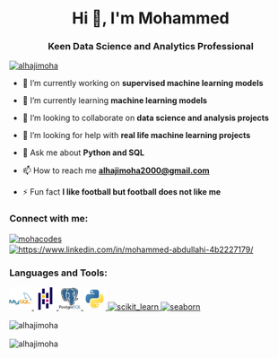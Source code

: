 <h1 align="center">Hi 👋, I'm Mohammed</h1>
<h3 align="center">Keen Data Science and Analytics Professional</h3>

<p align="left"> <a href="https://github.com/ryo-ma/github-profile-trophy"><img src="https://github-profile-trophy.vercel.app/?username=alhajimoha" alt="alhajimoha" /></a> </p>

- 🔭 I’m currently working on **supervised machine learning models**

- 🌱 I’m currently learning **machine learning models**

- 👯 I’m looking to collaborate on **data science and analysis projects**

- 🤝 I’m looking for help with **real life machine learning projects**

- 💬 Ask me about **Python and SQL**

- 📫 How to reach me **alhajimoha2000@gmail.com**

- ⚡ Fun fact **I like football but football does not like me**

<h3 align="left">Connect with me:</h3>
<p align="left">
<a href="https://twitter.com/mohacodes" target="blank"><img align="center" src="https://raw.githubusercontent.com/rahuldkjain/github-profile-readme-generator/master/src/images/icons/Social/twitter.svg" alt="mohacodes" height="30" width="40" /></a>
<a href="https://linkedin.com/in/https://www.linkedin.com/in/mohammed-abdullahi-4b2227179/" target="blank"><img align="center" src="https://raw.githubusercontent.com/rahuldkjain/github-profile-readme-generator/master/src/images/icons/Social/linked-in-alt.svg" alt="https://www.linkedin.com/in/mohammed-abdullahi-4b2227179/" height="30" width="40" /></a>
</p>

<h3 align="left">Languages and Tools:</h3>
<p align="left"> <a href="https://www.mysql.com/" target="_blank" rel="noreferrer"> <img src="https://raw.githubusercontent.com/devicons/devicon/master/icons/mysql/mysql-original-wordmark.svg" alt="mysql" width="40" height="40"/> </a> <a href="https://pandas.pydata.org/" target="_blank" rel="noreferrer"> <img src="https://raw.githubusercontent.com/devicons/devicon/2ae2a900d2f041da66e950e4d48052658d850630/icons/pandas/pandas-original.svg" alt="pandas" width="40" height="40"/> </a> <a href="https://www.postgresql.org" target="_blank" rel="noreferrer"> <img src="https://raw.githubusercontent.com/devicons/devicon/master/icons/postgresql/postgresql-original-wordmark.svg" alt="postgresql" width="40" height="40"/> </a> <a href="https://www.python.org" target="_blank" rel="noreferrer"> <img src="https://raw.githubusercontent.com/devicons/devicon/master/icons/python/python-original.svg" alt="python" width="40" height="40"/> </a> <a href="https://scikit-learn.org/" target="_blank" rel="noreferrer"> <img src="https://upload.wikimedia.org/wikipedia/commons/0/05/Scikit_learn_logo_small.svg" alt="scikit_learn" width="40" height="40"/> </a> <a href="https://seaborn.pydata.org/" target="_blank" rel="noreferrer"> <img src="https://seaborn.pydata.org/_images/logo-mark-lightbg.svg" alt="seaborn" width="40" height="40"/> </a> </p>

<p><img align="center" src="https://github-readme-stats.vercel.app/api/top-langs?username=alhajimoha&show_icons=true&locale=en&layout=compact" alt="alhajimoha" /></p>

<p><img align="center" src="https://github-readme-streak-stats.herokuapp.com/?user=alhajimoha&" alt="alhajimoha" /></p>


